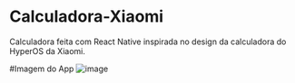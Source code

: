 # Calculadora-Xiaomi
Calculadora feita com React Native inspirada no design da calculadora do HyperOS da Xiaomi.

#Imagem do App
![image](https://github.com/user-attachments/assets/67ea9d88-3193-4abb-9768-e4b6ea69d17f)

